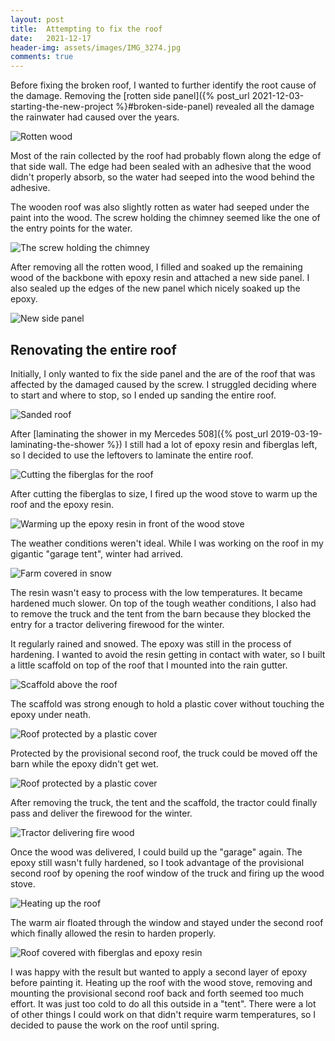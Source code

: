 ```yaml
---
layout: post
title:  Attempting to fix the roof
date:   2021-12-17
header-img: assets/images/IMG_3274.jpg
comments: true
---
```


Before fixing the broken roof, I wanted to further identify the root cause of the damage. Removing the [rotten side panel]({% post_url 2021-12-03-starting-the-new-project %}#broken-side-panel) revealed all the damage the rainwater had caused over the years.

![Rotten wood](/assets/images/IMG_3147.jpg)

Most of the rain collected by the roof had probably flown along the edge of that side wall. The edge had been sealed with an adhesive that the wood didn't properly absorb, so the water had seeped into the wood behind the adhesive.

The wooden roof was also slightly rotten as water had seeped under the paint into the wood. The screw holding the chimney seemed like the one of the entry points for the water.

![The screw holding the chimney](/assets/images/IMG_3130.jpg)

After removing all the rotten wood, I filled and soaked up the remaining wood of the backbone with epoxy resin and attached a new side panel. I also sealed up the edges of the new panel which nicely soaked up the epoxy.

![New side panel](/assets/images/IMG_3237.jpg)

## Renovating the entire roof

Initially, I only wanted to fix the side panel and the are of the roof that was affected by the damaged caused by the screw. I struggled deciding where to start and where to stop, so I ended up sanding the entire roof.

![Sanded roof](/assets/images/IMG_3249.jpg)

After [laminating the shower in my Mercedes 508]({% post_url 2019-03-19-laminating-the-shower %}) I still had a lot of epoxy resin and fiberglas left, so I decided to use the leftovers to laminate the entire roof.

![Cutting the fiberglas for the roof](/assets/images/IMG_3254.jpg)

After cutting the fiberglas to size, I fired up the wood stove to warm up the roof and the epoxy resin.

![Warming up the epoxy resin in front of the wood stove](/assets/images/IMG_3256_2.jpg)

The weather conditions weren't ideal. While I was working on the roof in my gigantic "garage tent", winter had arrived.

![Farm covered in snow](/assets/images/IMG_3320.jpg)

The resin wasn't easy to process with the low temperatures. It became hardened much slower. On top of the tough weather conditions, I also had to remove the truck and the tent from the barn because they blocked the entry for a tractor delivering firewood for the winter.

It regularly rained and snowed. The epoxy was still in the process of hardening. I wanted to avoid the resin getting in contact with water, so I built a little scaffold on top of the roof that I mounted into the rain gutter.

![Scaffold above the roof](/assets/images/IMG_3269.jpg)

The scaffold was strong enough to hold a plastic cover without touching the epoxy under neath.

![Roof protected by a plastic cover](/assets/images/IMG_3272.jpg)

Protected by the provisional second roof, the truck could be moved off the barn while the epoxy didn't get wet.

![Roof protected by a plastic cover](/assets/images/IMG_3274.jpg)

After removing the truck, the tent and the scaffold, the tractor could finally pass and deliver the firewood for the winter.

![Tractor delivering fire wood](/assets/images/IMG_3276.jpg)

Once the wood was delivered, I could build up the "garage" again. The epoxy still wasn't fully hardened, so I took advantage of the provisional second roof by opening the roof window of the truck and firing up the wood stove.

![Heating up the roof](/assets/images/IMG_3278.jpg)

The warm air floated through the window and stayed under the second roof which finally allowed the resin to harden properly.

![Roof covered with fiberglas and epoxy resin](/assets/images/IMG_3388.jpg)

I was happy with the result but wanted to apply a second layer of epoxy before painting it. Heating up the roof with the wood stove, removing and mounting the provisional second roof back and forth seemed too much effort. It was just too cold to do all this outside in a "tent". There were a lot of other things I could work on that didn't require warm temperatures, so I decided to pause the work on the roof until spring. 